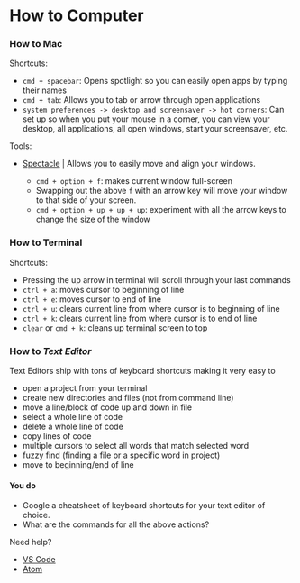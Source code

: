 # How to Computer

### How to Mac

Shortcuts:
- `cmd + spacebar`:
  Opens spotlight so you can easily open apps by typing their names
- `cmd + tab`: Allows you to tab or arrow through open applications
- `system preferences -> desktop and screensaver -> hot corners`: Can set up so when
you put your mouse in a corner, you can view your desktop, all applications, all open windows, start your screensaver, etc.

Tools:
- [Spectacle](https://www.spectacleapp.com) | Allows you to easily move and align your windows.

    * `cmd + option + f`: makes current window full-screen
    * Swapping out the above `f` with an arrow key will move your window to that side of your screen.
    * `cmd + option + up + up + up`: experiment with all the arrow keys to change the size of the window



### How to Terminal

Shortcuts:
- Pressing the up arrow in terminal will scroll through your last commands
- `ctrl + a`: moves cursor to beginning of line
- `ctrl + e`: moves cursor to end of line
- `ctrl + u`: clears current line from where cursor is to beginning of line
- `ctrl + k`: clears current line from where cursor is to end of line
- `clear` or `cmd + k`: cleans up terminal screen to top


### How to *Text Editor*

Text Editors ship with tons of keyboard shortcuts making it very easy to
- open a project from your terminal
- create new directories and files (not from command line)
- move a line/block of code up and down in file
- select a whole line of code
- delete a whole line of code
- copy lines of code
- multiple cursors to select all words that match selected word
- fuzzy find (finding a file or a specific word in project)
- move to beginning/end of line

#### You do
- Google a cheatsheet of keyboard shortcuts for your text editor of choice.
- What are the commands for all the above actions?


Need help?
   - [VS Code](https://code.visualstudio.com/shortcuts/keyboard-shortcuts-macos.pdf)
   - [Atom](https://www.bugsnag.com/blog/atom-editor-cheat-sheet)
